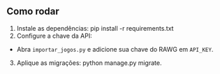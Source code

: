 ## Como rodar
1. Instale as dependências: pip install -r requirements.txt
2. Configure a chave da API:
- Abra `importar_jogos.py` e adicione sua chave do RAWG em `API_KEY`.
3. Aplique as migrações: python manage.py migrate.
